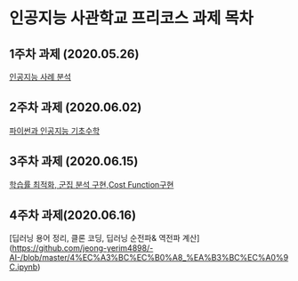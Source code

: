# 인공지능 사관학교 프리코스 과제 목차

## 1주차 과제 (2020.05.26)
[인공지능 사례 분석](https://github.com/jeong-yerim4898/-AI-/blob/master/1%EC%A3%BC%EC%B0%A8_%EA%B3%BC%EC%A0%9C.ipynb)

## 2주차 과제 (2020.06.02)
[파이썬과 인공지능 기초수학](https://github.com/jeong-yerim4898/-AI-/blob/master/2%EC%A3%BC%EC%B0%A8%EA%B3%BC%EC%A0%9C.ipynb)

## 3주차 과제 (2020.06.15)
[학습률 최적화, 군집 분석 구현,Cost Function구현](https://github.com/jeong-yerim4898/-AI-/blob/master/3%EC%A3%BC%EC%B0%A8_%EA%B3%BC%EC%A0%9C.ipynb)

## 4주차 과제(2020.06.16)
[딥러닝 용어 정리, 클론 코딩, 딥러닝 순전파& 역전파 계산] (https://github.com/jeong-yerim4898/-AI-/blob/master/4%EC%A3%BC%EC%B0%A8_%EA%B3%BC%EC%A0%9C.ipynb)
